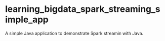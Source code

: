 # learning_bigdata_spark_streaming_simple_app
A simple Java application to demonstrate Spark streamin with Java.
